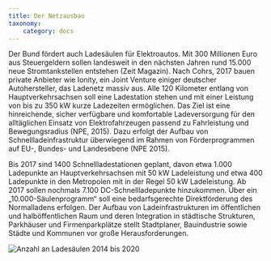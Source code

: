 ```yaml
---
title: Der Netzausbau
taxonomy:
    category: docs
---
```


Der Bund fördert auch Ladesäulen für Elektroautos. Mit 300 Millionen Euro aus Steuergeldern sollen landesweit in den nächsten Jahren rund 15.000 neue Stromtankstellen entstehen (Zeit Magazin). Nach Cohrs, 2017 bauen private Anbieter wie Ionity, ein Joint Venture einiger deutscher Autohersteller, das Ladenetz massiv aus. Alle 120 Kilometer entlang von Hauptverkehrsachsen soll eine Ladestation stehen und mit einer Leistung von bis zu 350 kW kurze Ladezeiten ermöglichen.
Das Ziel ist eine hinreichende, sicher verfügbare und komfortable Ladeversorgung für den alltäglichen Einsatz von Elektrofahrzeugen passend zu Fahrleistung und Bewegungsradius (NPE, 2015). Dazu erfolgt der Aufbau von Schnellladeinfrastruktur überwiegend im Rahmen von Förderprogrammen auf EU-, Bundes- und Landesebene (NPE 2015). 

Bis 2017 sind 1400 Schnellladestationen geplant, davon etwa 1.000 Ladepunkte an Hauptverkehrsachsen mit 50 kW Ladeleistung und etwa 400 Ladepunkte in den Metropolen mit in der Regel 50 kW Ladeleistung. Ab 2017 sollen nochmals 7.100 DC-Schnellladepunkte hinzukommen. Über ein „10.000-Säulenprogramm“ soll eine bedarfsgerechte Direktförderung des Normalladens erfolgen.
Der Aufbau von Ladeinfrastrukturen im öffentlichen und halböffentlichen Raum und deren Integration in städtische Strukturen, Parkhäuser und Firmenparkplätze stellt Stadtplaner, Bauindustrie sowie Städte und Kommunen vor große Herausforderungen.

![Anzahl an Ladesäulen 2014 bis 2020](ladesaeulen.png?classes=caption "Anzahl an Ladesäulen 2014 bis 2020 (Quelle: NPE (2014), S. 42)")
